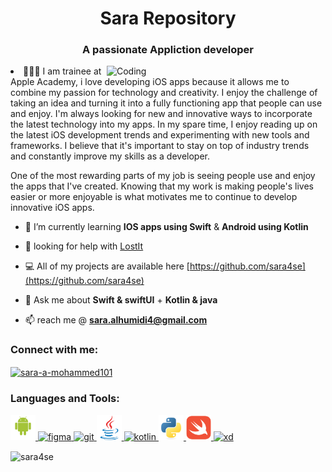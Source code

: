 
<p><p/>
<b></b>
<b></b>

 <b></b>
<b></b>
      
<h1 align="center" >Sara Repository</h1>
<h3 align="center">A passionate Appliction developer</h3>
<img align="right" alt="Coding" width="350" src="https://media1.giphy.com/media/LMcB8XospGZO8UQq87/giphy.gif?cid=ecf05e47npj5xbx1zkqzk9en5vaj7uplsoe2r9wp1t92zy8r&rid=giphy.gif&ct=g")

- 👩🏻‍💻 I am trainee at Apple Academy, i love developing iOS apps because it allows me to combine my passion for technology and creativity. 
I enjoy the challenge of taking an idea and turning it into a fully functioning app that people can use and enjoy. 
I'm always looking for new and innovative ways to incorporate the latest technology into my apps.
In my spare time, I enjoy reading up on the latest iOS development trends
and experimenting with new tools and frameworks. I believe that it's important to stay on top of
industry trends and constantly improve my skills as a developer.

One of the most rewarding parts of my job is seeing people use and enjoy the apps that I've created. Knowing that my work is making people's lives easier or more enjoyable is what motivates me to continue to develop innovative iOS apps. 

- 🌱 I’m currently learning **IOS apps using Swift** & **Android using Kotlin** 

- 🤝 looking for help with [LostIt](https://github.com/sara4se/LostIt)

- 💻 All of my projects are available here [https://github.com/sara4se](https://github.com/sara4se)

- 💬 Ask me about **Swift & swiftUI** + **Kotlin & java**

- 📫 reach me @ **sara.alhumidi4@gmail.com**
 
<h3 align="left">Connect with me:</h3>
<p align="left">
<a href="https://linkedin.com/in/sara-a-mohammed101" target="blank"><img align="center" src="https://raw.githubusercontent.com/rahuldkjain/github-profile-readme-generator/master/src/images/icons/Social/linked-in-alt.svg" alt="sara-a-mohammed101" height="30" width="40" /></a>
</p>

<h3 align="left">Languages and Tools:</h3>
<p align="left"> <a href="https://developer.android.com" target="_blank" rel="noreferrer"> <img src="https://raw.githubusercontent.com/devicons/devicon/master/icons/android/android-original-wordmark.svg" alt="android" width="40" height="40"/> </a> <a href="https://www.figma.com/" target="_blank" rel="noreferrer"> <img src="https://www.vectorlogo.zone/logos/figma/figma-icon.svg" alt="figma" width="40" height="40"/> </a> <a href="https://git-scm.com/" target="_blank" rel="noreferrer"> <img src="https://www.vectorlogo.zone/logos/git-scm/git-scm-icon.svg" alt="git" width="40" height="40"/> </a> <a href="https://www.java.com" target="_blank" rel="noreferrer"> <img src="https://raw.githubusercontent.com/devicons/devicon/master/icons/java/java-original.svg" alt="java" width="40" height="40"/> </a> <a href="https://kotlinlang.org" target="_blank" rel="noreferrer"> <img src="https://www.vectorlogo.zone/logos/kotlinlang/kotlinlang-icon.svg" alt="kotlin" width="40" height="40"/> </a> <a href="https://www.python.org" target="_blank" rel="noreferrer"> <img src="https://raw.githubusercontent.com/devicons/devicon/master/icons/python/python-original.svg" alt="python" width="40" height="40"/> </a> <a href="https://developer.apple.com/swift/" target="_blank" rel="noreferrer"> <img src="https://raw.githubusercontent.com/devicons/devicon/master/icons/swift/swift-original.svg" alt="swift" width="40" height="40"/> </a> <a href="https://www.adobe.com/products/xd.html" target="_blank" rel="noreferrer"> <img src="https://cdn.worldvectorlogo.com/logos/adobe-xd.svg" alt="xd" width="40" height="40"/> </a> </p>

<p><img align="center" src="https://github-readme-stats.vercel.app/api/top-langs?username=sara4se&show_icons=true&locale=en&layout=compact" alt="sara4se" /></p>
